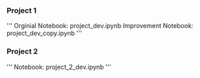 ### Project 1 
'''
Orginial Notebook: project_dev.ipynb
Improvement Notebook: project_dev_copy.ipynb
'''

### Project 2
'''
Notebook: project_2_dev.ipynb
'''